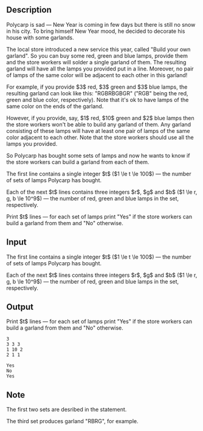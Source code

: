 ## Description

<div><p>Polycarp is sad — New Year is coming in few days but there is still no snow in his city. To bring himself New Year mood, he decided to decorate his house with some garlands.</p><p>The local store introduced a new service this year, called "Build your own garland". So you can buy some red, green and blue lamps, provide them and the store workers will solder a single garland of them. The resulting garland will have all the lamps you provided put in a line. Moreover, no pair of lamps of the same color will be adjacent to each other in this garland!</p><p>For example, if you provide $3$ red, $3$ green and $3$ blue lamps, the resulting garland can look like this: "<span class="tex-font-style-tt">RGBRBGBGR</span>" ("<span class="tex-font-style-tt">RGB</span>" being the red, green and blue color, respectively). Note that it's ok to have lamps of the same color on the ends of the garland.</p><p>However, if you provide, say, $1$ red, $10$ green and $2$ blue lamps then the store workers won't be able to build any garland of them. Any garland consisting of these lamps will have at least one pair of lamps of the same color adjacent to each other. Note that the store workers should use all the lamps you provided.</p><p>So Polycarp has bought some sets of lamps and now he wants to know if the store workers can build a garland from each of them.</p></div><div class="input-specification"><p>The first line contains a single integer $t$ ($1 \le t \le 100$) — the number of sets of lamps Polycarp has bought.</p><p>Each of the next $t$ lines contains three integers $r$, $g$ and $b$ ($1 \le r, g, b \le 10^9$) — the number of red, green and blue lamps in the set, respectively.</p></div><div class="output-specification"><p>Print $t$ lines — for each set of lamps print "<span class="tex-font-style-tt">Yes</span>" if the store workers can build a garland from them and "<span class="tex-font-style-tt">No</span>" otherwise.</p></div>

## Input

<p>The first line contains a single integer $t$ ($1 \le t \le 100$) — the number of sets of lamps Polycarp has bought.</p><p>Each of the next $t$ lines contains three integers $r$, $g$ and $b$ ($1 \le r, g, b \le 10^9$) — the number of red, green and blue lamps in the set, respectively.</p>

## Output

<p>Print $t$ lines — for each set of lamps print "<span class="tex-font-style-tt">Yes</span>" if the store workers can build a garland from them and "<span class="tex-font-style-tt">No</span>" otherwise.</p>





```input1
3
3 3 3
1 10 2
2 1 1
```




```output1
Yes
No
Yes
```



## Note

<p>The first two sets are desribed in the statement.</p><p>The third set produces garland "<span class="tex-font-style-tt">RBRG</span>", for example.</p>
